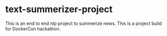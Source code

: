 # text-summerizer-project
This is an end to end nlp project to summerize news. This is a project build for DockerCon hackathon.
